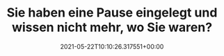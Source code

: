 ---
date: '2021-05-22T10:10:26.317551+00:00'
found_at: '2014-12-03'
found_url: http://office.microsoft.com/de-de/word/
title: 'Sie haben eine Pause eingelegt und wissen nicht mehr, wo Sie waren? '
---